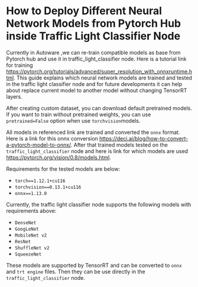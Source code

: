# How to Deploy Different Neural Network Models from Pytorch Hub inside Traffic Light Classifier Node
Currently in Autoware ,we can re-train compatible models as base  from Pytorch hub and use it in traffic_light_classifier node. Here is a tutorial link for training <https://pytorch.org/tutorials/advanced/super_resolution_with_onnxruntime.html>. 
This guide explains which neural network models are trained and tested in the traffic light classifier node and for future developments it can help about replace current model to another model without changing TensorRT layers.

After creating custom dataset, you can download default pretrained models. If you want to train without pretrained weights, you can use `pretrained=False`  option when use `torchvision`models.

All models in referenced link are  trained and converted the `onnx` format. Here is a link for this onnx conversion <https://deci.ai/blog/how-to-convert-a-pytorch-model-to-onnx/>.
After that trained models tested on the `traffic_light_classifier` node and here is link for which models are used <https://pytorch.org/vision/0.8/models.html>.

Requirements for the tested models are below:

- `torch==1.12.1+cu116`
- `torchvision==0.13.1+cu116`
- `onnx==1.13.0`

Currently, the traffic light classifier node supports the following models with requirements above:

- `DenseNet`
- `GoogLeNet`
- `MobileNet v2`
- `ResNet`
- `ShuffleNet v2`
- `SqueezeNet`



These models are supported by TensorRT and can be converted  to `onnx` and `trt engine` files. Then they can be use directly in the `traffic_light_classifier` node.